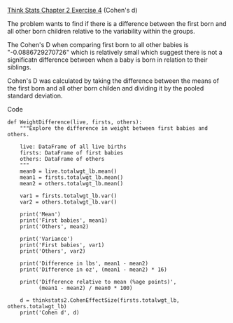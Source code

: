 [Think Stats Chapter 2 Exercise 4](http://greenteapress.com/thinkstats2/html/thinkstats2003.html#toc24) (Cohen's d)

The problem wants to find if there is a difference between the first born and all other born children relative to the variability within the groups.

The Cohen's D when comparing first born to all other babies is "-0.0886729270726" which is relatively small which suggest there is not a significatn difference between when a baby is born in relation to their siblings.

Cohen's D was calculated by taking the difference between the means of the first born and all other born childen and dividing it by the pooled standard deviation.

Code

    def WeightDifference(live, firsts, others):
        """Explore the difference in weight between first babies and others.
    
        live: DataFrame of all live births
        firsts: DataFrame of first babies
        others: DataFrame of others
        """
        mean0 = live.totalwgt_lb.mean()
        mean1 = firsts.totalwgt_lb.mean()
        mean2 = others.totalwgt_lb.mean()
    
        var1 = firsts.totalwgt_lb.var()
        var2 = others.totalwgt_lb.var()
    
        print('Mean')
        print('First babies', mean1)
        print('Others', mean2)
    
        print('Variance')
        print('First babies', var1)
        print('Others', var2)
    
        print('Difference in lbs', mean1 - mean2)
        print('Difference in oz', (mean1 - mean2) * 16)
    
        print('Difference relative to mean (%age points)', 
              (mean1 - mean2) / mean0 * 100)
    
        d = thinkstats2.CohenEffectSize(firsts.totalwgt_lb, others.totalwgt_lb)
        print('Cohen d', d)
